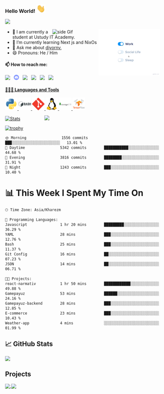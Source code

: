 ### Hello World! <img src="https://github.com/diyornv/diyornv/blob/main/assets/Hi.gif" width="29px">

![](https://komarev.com/ghpvc/?username=diyornv&label=Profile%20Visits&color=blue&style=for-the-badge)

<img src="https://github.com/diyornv/diyornv/blob/main/assets/life_balance.gif" alt="side Image" align="right" width="200" height="auto" />
<a href="https://ko-fi.com/diyornv"> <img src="https://media3.giphy.com/media/ZEB6yFbLnhyQf7g3hn/giphy.gif" alt="side Gif" align="right" width="150" height="auto"/> </a>
  
  - 🔭 I am currently a student at Ustudy IT Academy.
  - 🌱 I’m currently learning Next js and NixOs
  - 💬 Ask me about [diyornv](https://www.youtube.com/@diyornv),
  - 😄 Pronouns: He / Him
  
  #### 📫 How to reach me:
  
  [<img src="https://upload.wikimedia.org/wikipedia/commons/8/83/Steam_icon_logo.svg" width="3.5%"/>](https://steamcommunity.com/id/diyorNv/)  &nbsp; [<img src="https://github.com/diyornv/diyornv/blob/main/assets/discord-round.svg" width="3.5%"/>](https://discord.gg/WrSqCTxt)  &nbsp; [<img src="https://img.icons8.com/color/48/000000/twitter.png" width="3.5%"/>](https://twitter.com/diyornv)  &nbsp; [<img src="https://img.icons8.com/color/48/000000/linkedin.png" width="3.5%"/>](https://www.linkedin.com/in/diyornv/) &nbsp; [<img src="https://img.icons8.com/fluent/48/000000/instagram-new.png" width="3.5%"/>](https://www.instagram.com/diyor.nv/)  &nbsp; <a href="mailto:diyornv@gmail.com"> <img src="https://img.icons8.com/fluent/48/000000/gmail.png" width="3.5%"/>
  
  #### 👨🏻‍💻 Languages and Tools <br />
  <code><img height="40" src="https://raw.githubusercontent.com/github/explore/80688e429a7d4ef2fca1e82350fe8e3517d3494d/topics/python/python.png"></code>
  <code><img height="40" src="https://raw.githubusercontent.com/github/explore/80688e429a7d4ef2fca1e82350fe8e3517d3494d/topics/bash/bash.png"></code>
  <code><img height="40" src="https://raw.githubusercontent.com/github/explore/80688e429a7d4ef2fca1e82350fe8e3517d3494d/topics/git/git.png"></code>
  <code><img height="40" src="https://raw.githubusercontent.com/github/explore/80688e429a7d4ef2fca1e82350fe8e3517d3494d/topics/linux/linux.png"></code>
  <code><img height="40" src="https://raw.githubusercontent.com/github/explore/80688e429a7d4ef2fca1e82350fe8e3517d3494d/topics/mongodb/mongodb.png"></code>
  <code><img height="40" src="https://raw.githubusercontent.com/github/explore/80688e429a7d4ef2fca1e82350fe8e3517d3494d/topics/tensorflow/tensorflow.png"></code>
  
  [![Stats](https://github-readme-stats.vercel.app/api?username=diyornv&show_icons=true&theme=radical)](https://github-readme-stats.vercel.app/api?username=diyornv&show_icons=true&theme=radical)&nbsp; &nbsp; &nbsp; &nbsp; &nbsp; &nbsp; &nbsp; &nbsp; &nbsp; &nbsp; <img src="https://github.com/diyornv/diyornv/blob/main/assets/saved.gif" width="195">
  
  [![trophy](https://github-profile-trophy.vercel.app/?username=diyornv&theme=juicyfresh&no-frame=true&row=1&&margin-w=20&no-bg=true)](https://github-profile-trophy.vercel.app/?username=diyornv&theme=juicyfresh&no-frame=true&row=1&&margin-w=20&no-bg=true)

```
🌞 Morning                1556 commits        ███░░░░░░░░░░░░░░░░░░░░░░   13.01 %
🌆 Daytime                5342 commits        ███████████░░░░░░░░░░░░░░   44.68 %
🌃 Evening                3816 commits        ████████░░░░░░░░░░░░░░░░░   31.91 %
🌙 Night                  1243 commits        ███░░░░░░░░░░░░░░░░░░░░░░   10.40 %
```

# 📊 This Week I Spent My Time On

```
🕑︎ Time Zone: Asia/Kharezm

💬 Programming Languages:
Javascript               1 hr 20 mins        █████████░░░░░░░░░░░░░░░░   36.29 %
YAML                     28 mins             ███░░░░░░░░░░░░░░░░░░░░░░   12.76 %
Bash                     25 mins             ███░░░░░░░░░░░░░░░░░░░░░░   11.37 %
Git Config               16 mins             ██░░░░░░░░░░░░░░░░░░░░░░░   07.23 %
JSON                     14 mins             ██░░░░░░░░░░░░░░░░░░░░░░░   06.71 %

🐱‍💻 Projects:
react-narmativ           1 hr 50 mins        ████████████░░░░░░░░░░░░░   49.88 %
Gamepayuz                53 mins             ██████░░░░░░░░░░░░░░░░░░░   24.16 %
Gamepayuz-backend        28 mins             ███░░░░░░░░░░░░░░░░░░░░░░   12.85 %
E-commerce               23 mins             ███░░░░░░░░░░░░░░░░░░░░░░   10.43 %
Weather-app              4 mins              ░░░░░░░░░░░░░░░░░░░░░░░░░   01.99 %

```

## &#x1f4c8; GitHub Stats

<a href="https://github.com/diyornv/diyornv">
  <img align="center" src="https://github-readme-stats.vercel.app/api/top-langs/?username=diyornv&hide=java,html,tex&title_color=ffffff&text_color=c9cacc&icon_color=2bbc8a&bg_color=1d1f21&langs_count=3" />
</a>

## Projects
<a href="https://github.com/diyornv/my-nixos-starter-config">
  <img align="center" src="https://github-readme-stats.vercel.app/api/pin/?username=diyornv&repo=my-nixos-starter-config&title_color=ffffff&text_color=c9cacc&icon_color=2bbc8a&bg_color=1d1f21" />
</a>

<a href="https://github.com/diyornv/gamepay">
  <img align="center" src="https://github-readme-stats.vercel.app/api/pin/?username=diyornv&repo=gamepay&title_color=ffffff&text_color=c9cacc&icon_color=2bbc8a&bg_color=1d1f21" />
</a>
